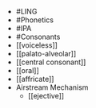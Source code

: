 - #LING
- #Phonetics
- #IPA
- #Consonants
- [[voiceless]]
- [[palato-alveolar]]
- [[central consonant]]
- [[oral]]
- [[affricate]]
- Airstream Mechanism
	- [[ejective]]